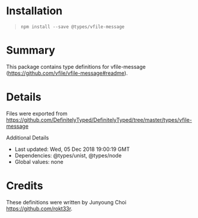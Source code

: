 # Installation

> `npm install --save @types/vfile-message`

# Summary

This package contains type definitions for vfile-message (https://github.com/vfile/vfile-message#readme).

# Details

Files were exported from https://github.com/DefinitelyTyped/DefinitelyTyped/tree/master/types/vfile-message

Additional Details

- Last updated: Wed, 05 Dec 2018 19:00:19 GMT
- Dependencies: @types/unist, @types/node
- Global values: none

# Credits

These definitions were written by Junyoung Choi <https://github.com/rokt33r>.
